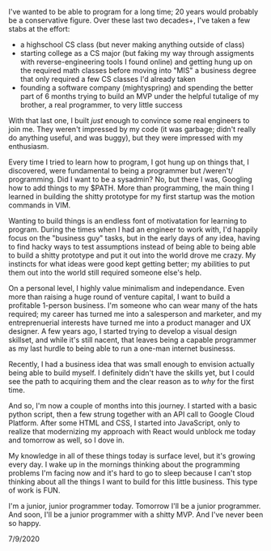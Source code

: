 I've wanted to be able to program for a long time; 20 years would probably be a conservative figure. Over these last two decades+, I've taken a few stabs at the effort: 
- a highschool CS class (but never making anything outside of class)
- starting college as a CS major (but faking my way through assigments with reverse-engineering tools I found online) and getting hung up on the required math classes before moving into "MIS" a business degree that only required a few CS classes I'd already taken
- founding a software company (mightyspring) and spending the better part of 6 months trying to build an MVP under the helpful tutalige of my brother, a real programmer, to very little success

With that last one, I built *just* enough to convince some real engineers to join me. They weren't impressed by my code (it was garbage; didn't really do anything useful, and was buggy), but they were impressed with my enthusiasm.

Every time I tried to learn how to program, I got hung up on things that, I discovered, were fundamental to being a programmer but /weren't/ programming. Did I want to be a sysadmin? No, but there I was, Googling how to add things to my $PATH. More than programming, the main thing I learned in building the shitty prototype for my first startup was the motion commands in VIM.

Wanting to build things is an endless font of motivatation for learning to program. During the times when I had an engineer to work with, I'd happily focus on the "business guy" tasks, but in the early days of any idea, having to find hacky ways to test assumptions instead of being able to being able to build a shitty prototype and put it out into the world drove me crazy. My instincts for what ideas were good kept getting better; my abilities to put them out into the world still required
someone else's help. 

On a personal level, I highly value minimalism and independance. Even more than raising a huge round of venture capital, I want to build a profitable 1-person business. I'm someone who can wear many of the hats required; my career has turned me into a salesperson and marketer, and my entreprenuerial interests have turned me into a product manager and UX designer. A few years ago, I started trying to develop a visual design skillset, and while it's still nacent, that leaves being a capable programmer as my last hurdle to being able to run a one-man internet businesss. 

Recently, I had a business idea that was small enough to envision actually being able to build myself. I definitely didn't have the skills yet, but I could see the path to acquiring them and the clear reason as to *why* for the first time. 

And so, I'm now a couple of months into this journey. I started with a basic python script, then a few strung together with an API call to Google Cloud Platform. After some HTML and CSS, I started into JavaScript, only to realize that modernizing my approach with React would unblock me today and tomorrow as well, so I dove in. 

My knowledge in all of these things today is surface level, but it's growing every day. I wake up in the mornings thinking about the programming problems I'm facing now and it's hard to go to sleep because I can't stop thinking about all the things I want to build for this little business. This type of work is FUN.

I'm a junior, junior programmer today. Tomorrow I'll be a junior programmer. And soon, I'll be a junior programmer with a shitty MVP. And I've never been so happy.

7/9/2020
